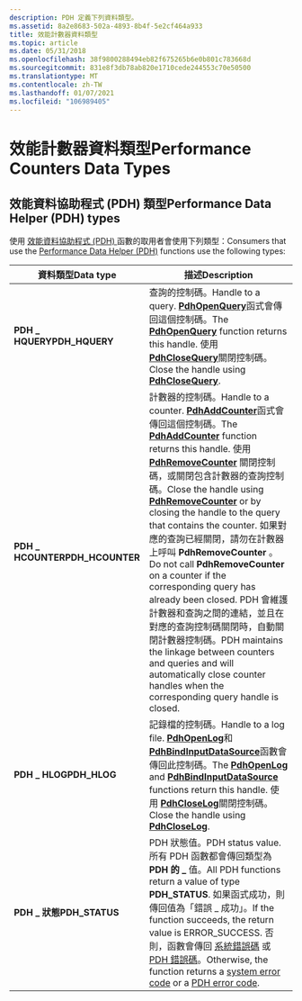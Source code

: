 ```yaml
---
description: PDH 定義下列資料類型。
ms.assetid: 8a2e8683-502a-4893-8b4f-5e2cf464a933
title: 效能計數器資料類型
ms.topic: article
ms.date: 05/31/2018
ms.openlocfilehash: 38f9800288494eb82f675265b6e0b801c783668d
ms.sourcegitcommit: 831e8f3db78ab820e1710cede244553c70e50500
ms.translationtype: MT
ms.contentlocale: zh-TW
ms.lasthandoff: 01/07/2021
ms.locfileid: "106989405"
---
```

# <a name="performance-counters-data-types"></a><span data-ttu-id="6a99d-103">效能計數器資料類型</span><span class="sxs-lookup"><span data-stu-id="6a99d-103">Performance Counters Data Types</span></span>

## <a name="performance-data-helper-pdh-types"></a><span data-ttu-id="6a99d-104">效能資料協助程式 (PDH) 類型</span><span class="sxs-lookup"><span data-stu-id="6a99d-104">Performance Data Helper (PDH) types</span></span>

<span data-ttu-id="6a99d-105">使用 [效能資料協助程式 (PDH) ](using-the-pdh-functions-to-consume-counter-data.md) 函數的取用者會使用下列類型：</span><span class="sxs-lookup"><span data-stu-id="6a99d-105">Consumers that use the [Performance Data Helper (PDH)](using-the-pdh-functions-to-consume-counter-data.md) functions use the following types:</span></span>

| <span data-ttu-id="6a99d-106">資料類型</span><span class="sxs-lookup"><span data-stu-id="6a99d-106">Data type</span></span> | <span data-ttu-id="6a99d-107">描述</span><span class="sxs-lookup"><span data-stu-id="6a99d-107">Description</span></span>
|-----------|------------
| <span data-ttu-id="6a99d-108">**PDH \_ HQUERY**</span><span class="sxs-lookup"><span data-stu-id="6a99d-108">**PDH\_HQUERY**</span></span>   | <span data-ttu-id="6a99d-109">查詢的控制碼。</span><span class="sxs-lookup"><span data-stu-id="6a99d-109">Handle to a query.</span></span> <span data-ttu-id="6a99d-110">[**PdhOpenQuery**](/windows/win32/api/pdh/nf-pdh-pdhopenqueryw)函式會傳回這個控制碼。</span><span class="sxs-lookup"><span data-stu-id="6a99d-110">The [**PdhOpenQuery**](/windows/win32/api/pdh/nf-pdh-pdhopenqueryw) function returns this handle.</span></span> <span data-ttu-id="6a99d-111">使用 [**PdhCloseQuery**](/windows/win32/api/pdh/nf-pdh-pdhclosequery)關閉控制碼。</span><span class="sxs-lookup"><span data-stu-id="6a99d-111">Close the handle using [**PdhCloseQuery**](/windows/win32/api/pdh/nf-pdh-pdhclosequery).</span></span>
| <span data-ttu-id="6a99d-112">**PDH \_ HCOUNTER**</span><span class="sxs-lookup"><span data-stu-id="6a99d-112">**PDH\_HCOUNTER**</span></span> | <span data-ttu-id="6a99d-113">計數器的控制碼。</span><span class="sxs-lookup"><span data-stu-id="6a99d-113">Handle to a counter.</span></span> <span data-ttu-id="6a99d-114">[**PdhAddCounter**](/windows/win32/api/pdh/nf-pdh-pdhaddcounterw)函式會傳回這個控制碼。</span><span class="sxs-lookup"><span data-stu-id="6a99d-114">The [**PdhAddCounter**](/windows/win32/api/pdh/nf-pdh-pdhaddcounterw) function returns this handle.</span></span> <span data-ttu-id="6a99d-115">使用 [**PdhRemoveCounter**](/windows/win32/api/pdh/nf-pdh-pdhremovecounter) 關閉控制碼，或關閉包含計數器的查詢控制碼。</span><span class="sxs-lookup"><span data-stu-id="6a99d-115">Close the handle using [**PdhRemoveCounter**](/windows/win32/api/pdh/nf-pdh-pdhremovecounter) or by closing the handle to the query that contains the counter.</span></span> <span data-ttu-id="6a99d-116">如果對應的查詢已經關閉，請勿在計數器上呼叫 **PdhRemoveCounter** 。</span><span class="sxs-lookup"><span data-stu-id="6a99d-116">Do not call **PdhRemoveCounter** on a counter if the corresponding query has already been closed.</span></span> <span data-ttu-id="6a99d-117">PDH 會維護計數器和查詢之間的連結，並且在對應的查詢控制碼關閉時，自動關閉計數器控制碼。</span><span class="sxs-lookup"><span data-stu-id="6a99d-117">PDH maintains the linkage between counters and queries and will automatically close counter handles when the corresponding query handle is closed.</span></span>
| <span data-ttu-id="6a99d-118">**PDH \_ HLOG**</span><span class="sxs-lookup"><span data-stu-id="6a99d-118">**PDH\_HLOG**</span></span>     | <span data-ttu-id="6a99d-119">記錄檔的控制碼。</span><span class="sxs-lookup"><span data-stu-id="6a99d-119">Handle to a log file.</span></span> <span data-ttu-id="6a99d-120">[**PdhOpenLog**](/windows/desktop/api/Pdh/nf-pdh-pdhopenloga)和 [**PdhBindInputDataSource**](/windows/desktop/api/Pdh/nf-pdh-pdhbindinputdatasourcea)函數會傳回此控制碼。</span><span class="sxs-lookup"><span data-stu-id="6a99d-120">The [**PdhOpenLog**](/windows/desktop/api/Pdh/nf-pdh-pdhopenloga) and [**PdhBindInputDataSource**](/windows/desktop/api/Pdh/nf-pdh-pdhbindinputdatasourcea) functions return this handle.</span></span> <span data-ttu-id="6a99d-121">使用 [**PdhCloseLog**](/windows/win32/api/pdh/nf-pdh-pdhcloselog)關閉控制碼。</span><span class="sxs-lookup"><span data-stu-id="6a99d-121">Close the handle using [**PdhCloseLog**](/windows/win32/api/pdh/nf-pdh-pdhcloselog).</span></span>
| <span data-ttu-id="6a99d-122">**PDH \_ 狀態**</span><span class="sxs-lookup"><span data-stu-id="6a99d-122">**PDH\_STATUS**</span></span>   | <span data-ttu-id="6a99d-123">PDH 狀態值。</span><span class="sxs-lookup"><span data-stu-id="6a99d-123">PDH status value.</span></span> <span data-ttu-id="6a99d-124">所有 PDH 函數都會傳回類型為 **PDH 的 \_** 值。</span><span class="sxs-lookup"><span data-stu-id="6a99d-124">All PDH functions return a value of type **PDH\_STATUS**.</span></span> <span data-ttu-id="6a99d-125">如果函式成功，則傳回值為「錯誤 \_ 成功」。</span><span class="sxs-lookup"><span data-stu-id="6a99d-125">If the function succeeds, the return value is ERROR\_SUCCESS.</span></span> <span data-ttu-id="6a99d-126">否則，函數會傳回 [系統錯誤碼](/windows/desktop/Debug/system-error-codes) 或 [PDH 錯誤碼](pdh-error-codes.md)。</span><span class="sxs-lookup"><span data-stu-id="6a99d-126">Otherwise, the function returns a [system error code](/windows/desktop/Debug/system-error-codes) or a [PDH error code](pdh-error-codes.md).</span></span>

